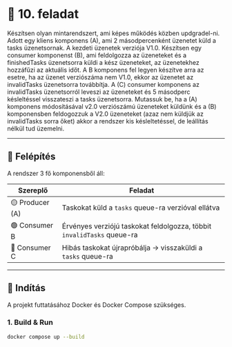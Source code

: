 # 🔁 10. feladat

Készítsen olyan mintarendszert, ami képes működés közben updgradel-ni. Adott egy kliens komponens (A), ami 2 másodpercenként üzenetet küld a tasks üzenetsornak. A kezdeti üzenetek verziója V1.0. Készítsen egy consumer komponenst (B), ami feldolgozza az üzeneteket és a finishedTasks üzenetsorra küldi a kész üzeneteket, az üzenetekhez hozzáfűzi az aktuális időt. A B komponens fel legyen készítve arra az esetre, ha az üzenet verziószáma nem V1.0, ekkor az üzenetet az invalidTasks üzenetsorra továbbítja. A (C) consumer komponens az invalidTasks üzenetsorról leveszi az üzeneteket és 5 másodperc késleltéssel visszateszi a tasks üzenetsorra. Mutassuk be, ha a (A) komponens módosításával v2.0 verziószámú üzeneteket küldünk és a (B) komponensben feldogozzuk a V2.0 üzeneteket (azaz nem küldjük az invalidTasks sorra őket) akkor a rendszer kis késleltetéssel, de leállítás nélkül tud üzemelni.

---

## 🧱 Felépítés

A rendszer 3 fő komponensből áll:

| Szereplő         | Feladat                                                                 |
|------------------|-------------------------------------------------------------------------|
| 🟡 Producer (A)   | Taskokat küld a `tasks` queue-ra verzióval ellátva                     |
| 🟢 Consumer B     | Érvényes verziójú taskokat feldolgozza, többit `invalidTasks` queue-ra |
| 🔁 Consumer C     | Hibás taskokat újrapróbálja → visszaküldi a `tasks` queue-ra           |

---

## 🚀 Indítás

A projekt futtatásához Docker és Docker Compose szükséges.

### 1. Build & Run

```bash
docker compose up --build
